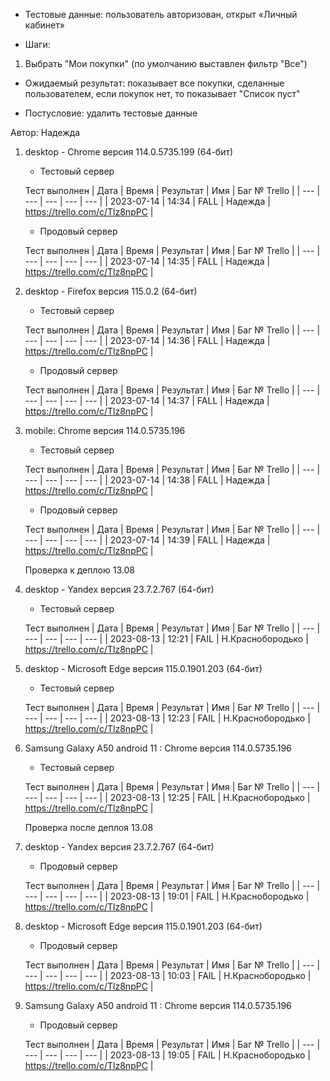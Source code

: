 * Тестовые данные: пользователь авторизован, открыт «Личный кабинет»

* Шаги:
1.	Выбрать "Мои покупки" (по умолчанию выставлен фильтр "Все")

* Ожидаемый результат: показывает все покупки, сделанные пользователем, если покупок нет, то показывает "Список пуст"

* Постусловие: удалить тестовые данные

Автор: Надежда

1) desktop - Chrome версия 114.0.5735.199 (64-бит)

	* Тестовый сервер 

	Тест выполнен
	| Дата | Время | Результат | Имя | Баг № Trello |
	| --- | --- | --- | --- | --- |
	| 2023-07-14 | 14:34 | FALL | Надежда | https://trello.com/c/Tlz8npPC | 

	* Продовый сервер

	Тест выполнен
	| Дата | Время | Результат | Имя | Баг № Trello |
	| --- | --- | --- | --- | --- |
	| 2023-07-14 | 14:35 | FALL | Надежда | https://trello.com/c/Tlz8npPC | 

2) desktop - Firefox версия 115.0.2 (64-бит)

	* Тестовый сервер 

	Тест выполнен
	| Дата | Время | Результат | Имя | Баг № Trello |
	| --- | --- | --- | --- | --- |
	| 2023-07-14 | 14:36 | FALL | Надежда | https://trello.com/c/Tlz8npPC | 

	* Продовый сервер 

	Тест выполнен
	| Дата | Время | Результат | Имя | Баг № Trello |
	| --- | --- | --- | --- | --- |
	| 2023-07-14 | 14:37 | FALL | Надежда | https://trello.com/c/Tlz8npPC | 

3) mobile: Chrome версия 114.0.5735.196

	* Тестовый сервер 

	Тест выполнен
	| Дата | Время | Результат | Имя | Баг № Trello |
	| --- | --- | --- | --- | --- |
	| 2023-07-14 | 14:38 | FALL | Надежда | https://trello.com/c/Tlz8npPC | 

	* Продовый сервер 

	Тест выполнен
	| Дата | Время | Результат | Имя | Баг № Trello |
	| --- | --- | --- | --- | --- |
	| 2023-07-14 | 14:39 | FALL | Надежда | https://trello.com/c/Tlz8npPC | 
	
	
	
	Проверка к деплою 13.08
	
1) desktop - Yandex версия 23.7.2.767 (64-бит)

	* Тестовый сервер 

	Тест выполнен
	| Дата | Время | Результат | Имя | Баг № Trello |
	| --- | --- | --- | --- | --- |
	| 2023-08-13 | 12:21 | FAIL  | Н.Краснобородько | https://trello.com/c/Tlz8npPC | 

	

2) desktop - Microsoft Edge версия 115.0.1901.203 (64-бит)

	* Тестовый сервер 

	Тест выполнен
	| Дата | Время | Результат | Имя | Баг № Trello |
	| --- | --- | --- | --- | --- |
	| 2023-08-13 | 12:23 | FAIL  | Н.Краснобородько | https://trello.com/c/Tlz8npPC | 

	

3) Samsung Galaxy A50 аndroid 11 : Chrome версия 114.0.5735.196

	* Тестовый сервер 

	Тест выполнен
	| Дата | Время | Результат | Имя | Баг № Trello |
	| --- | --- | --- | --- | --- |
	| 2023-08-13 | 12:25 | FAIL  | Н.Краснобородько |  https://trello.com/c/Tlz8npPC | 
	
	
	Проверка после деплоя 13.08
	
1) desktop - Yandex версия 23.7.2.767 (64-бит)

	* Продовый сервер 

	Тест выполнен
	| Дата | Время | Результат | Имя | Баг № Trello |
	| --- | --- | --- | --- | --- |
	| 2023-08-13 | 19:01 | FAIL  | Н.Краснобородько | https://trello.com/c/Tlz8npPC | 

	

2) desktop - Microsoft Edge версия 115.0.1901.203 (64-бит)

	* Продовый сервер 

	Тест выполнен
	| Дата | Время | Результат | Имя | Баг № Trello |
	| --- | --- | --- | --- | --- |
	| 2023-08-13 | 10:03 | FAIL  | Н.Краснобородько | https://trello.com/c/Tlz8npPC | 

	

3) Samsung Galaxy A50 аndroid 11 : Chrome версия 114.0.5735.196

	* Продовый сервер 

	Тест выполнен
	| Дата | Время | Результат | Имя | Баг № Trello |
	| --- | --- | --- | --- | --- |
	| 2023-08-13 | 19:05 | FAIL  | Н.Краснобородько |  https://trello.com/c/Tlz8npPC | 